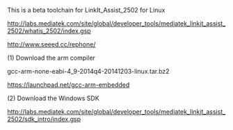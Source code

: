 This is a beta toolchain for LinkIt_Assist_2502 for Linux

http://labs.mediatek.com/site/global/developer_tools/mediatek_linkit_assist_2502/whatis_2502/index.gsp

http://www.seeed.cc/rephone/



(1) Download the arm compiler

gcc-arm-none-eabi-4_9-2014q4-20141203-linux.tar.bz2

https://launchpad.net/gcc-arm-embedded

(2) Download the Windows SDK

http://labs.mediatek.com/site/global/developer_tools/mediatek_linkit_assist_2502/sdk_intro/index.gsp




